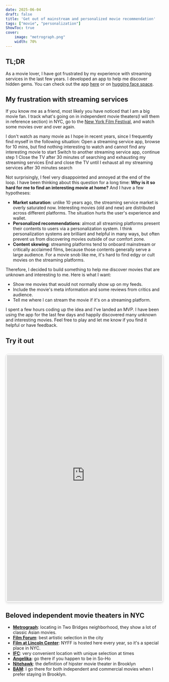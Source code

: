 ```yaml
---
date: 2025-06-04
draft: false
title: 'Get out of mainstream and personalized movie recommendation'
tags: ["movie", "personalization"]
ShowToc: true
cover:
    image: "metrograph.png"
    width: 70%
---
```

## TL;DR
As a movie lover, I have got frustrated by my experience with streaming services in the last few years. I developed an app to help me discover hidden gems. You can check out the app [here](#try-it-out) or on [hugging face space](https://huggingface.co/spaces/gytcrt/random-movie-hf).

## My frustration with streaming services
If you know me as a friend, most likely you have noticed that I am a big movie fan. I track what's going on in independent movie theaters(I will them in reference section) in NYC, go to the [New York Film Festival](https://www.filmlinc.org/about-us/new-york-film-festival/), and watch some movies over and over again. 

I don't watch as many movie as I hope in recent years, since I frequently find myself in the following situation: 
Open a streaming service app, browse for 10 mins, but find nothing interesting to watch and cannot find any interesting movie to start
Switch to another streaming service app, continue step 1
Close the TV after 30 minutes of searching and exhausting my streaming services End and close the TV until I exhaust all my streaming services after 30 minutes search

Not surprisingly, I feel very disappointed and annoyed at the end of the loop. I have been thinking about this question for a long time: **Why is it so hard for me to find an interesting movie at home?** And I have a few hypotheses:
- **Market saturation**: unlike 10 years ago, the streaming service market is overly saturated now. Interesting movies (old and new) are distributed across different platforms. The situation hurts the user's experience and wallet.
- **Personalized recommendations**: almost all streaming platforms present their contents to users via a personalization system. I think personalization systems are brilliant and helpful in many ways, but often prevent us from discovering movies outside of our comfort zone. 
- **Content skewing**: streaming platforms tend to onboard mainstream or critically acclaimed films, because those contents generally serve a large audience. For a movie snob like me, it's hard to find edgy or cult movies on the streaming platforms.  

Therefore, I decided to build something to help me discover movies that are unknown and interesting to me. Here is what I want:
- Show me movies that would not normally show up on my feeds.
- Include the movie's meta information and some reviews from critics and audience.
- Tell me where I can stream the movie if it's on a streaming platform.

I spent a few hours coding up the idea and I've landed an MVP. I have been using the app for the last few days and happily discovered many unknown and interesting movies. Feel free to play and let me know if you find it helpful or have feedback.

## Try it out
<div class="gradio-embed-container">
<iframe
	src="https://gytcrt-random-movie-hf.hf.space"
	frameborder="0"
	width="100%"
	height="800"
></iframe>
</div>

<style>
  .gradio-embed-container {
    width: 100%;
    margin: 30px 0;
    border: 1px solid #ddd;
    border-radius: 8px;
    overflow: hidden;
    box-shadow: 0 4px 6px rgba(0, 0, 0, 0.1);
    padding: 3px;
  }
  
  .gradio-embed-container iframe {
    width: 100%;
    border: none;
    display: block;
  }
</style>

## Beloved independent movie theaters in NYC
- [**Metrograph**](https://metrograph.com/): locating in Two Bridges neighborhood, they show a lot of classic Asian movies.
- [**Film Forum**](https://filmforum.org): best artistic selection in the city
- [**Film at Lincoln Center**](https://www.filmlinc.org/): NYFF is hosted here every year, so it's a special place in NYC.
- [**IFC**](https://www.ifccenter.com/): very convenient location with unique selection at times
- [**Angelika**](https://angelikafilmcenter.com/nyc): go there if you happen to be in So-Ho
- [**Nitehawk**](https://nitehawkcinema.com/): the definition of hipster movie theater in Brooklyn
- [**BAM**](https://www.bam.org/): I go there for both independent and commercial movies when I prefer staying in Brooklyn. 